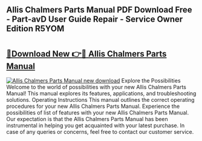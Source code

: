 ## Allis Chalmers Parts Manual PDF Download Free - Part-avD User Guide Repair - Service Owner Edition R5YOM

# <h2><a href="http://bc87704.oget.top/?id=Allis+Chalmers+Parts+Manual">🔗Download New 👉🔴 Allis Chalmers Parts Manual</a></h2>

[![Allis Chalmers Parts Manual new download](https://i.imgur.com/5g1atiW.png)](http://bc87704.oget.top/?id=Allis+Chalmers+Parts+Manual)
Explore the Possibilities Welcome to the world of possibilities with your new Allis Chalmers Parts Manual! This manual explores its features, applications, and troubleshooting solutions. Operating Instructions This manual outlines the correct operating procedures for your new Allis Chalmers Parts Manual. Experience the possibilities of list of features with your new Allis Chalmers Parts Manual. Our expectation is that the Allis Chalmers Parts Manual has been instrumental in helping you get acquainted with your latest purchase. In case of any queries or concerns, feel free to contact our customer service.
